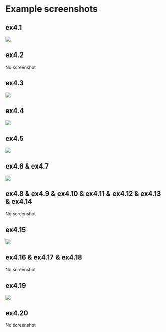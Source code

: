 # Example screenshots

## ex4.1

![](https://i.imgur.com/vsGeOU8.gif)

## ex4.2

No screenshot

## ex4.3

![](https://i.imgur.com/UTAjpRH.jpg)

## ex4.4

![](https://i.imgur.com/gGymQ58.jpg)

## ex4.5

![](https://i.imgur.com/RiWwEdL.jpg)

## ex4.6 & ex4.7

![](https://i.imgur.com/YZLzqrx.jpg)

## ex4.8 & ex4.9 & ex4.10 & ex4.11 & ex4.12 & ex4.13 & ex4.14

No screenshot

## ex4.15

![](https://i.imgur.com/QzS4UK4.jpg)

## ex4.16 & ex4.17 & ex4.18

No screenshot

## ex4.19

![](https://i.imgur.com/BgJPCzR.jpg)

## ex4.20

No screenshot
